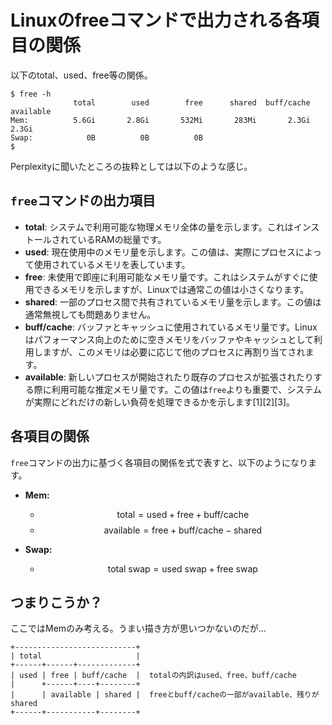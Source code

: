 # Linuxのfreeコマンドで出力される各項目の関係

以下のtotal、used、free等の関係。

```
$ free -h
              total        used        free      shared  buff/cache   available
Mem:          5.6Gi       2.8Gi       532Mi       283Mi       2.3Gi       2.3Gi
Swap:            0B          0B          0B
$
```

Perplexityに聞いたところの抜粋としては以下のような感じ。

## `free`コマンドの出力項目

- **total**: システムで利用可能な物理メモリ全体の量を示します。これはインストールされているRAMの総量です。
- **used**: 現在使用中のメモリ量を示します。この値は、実際にプロセスによって使用されているメモリを表しています。
- **free**: 未使用で即座に利用可能なメモリ量です。これはシステムがすぐに使用できるメモリを示しますが、Linuxでは通常この値は小さくなります。
- **shared**: 一部のプロセス間で共有されているメモリ量を示します。この値は通常無視しても問題ありません。
- **buff/cache**: バッファとキャッシュに使用されているメモリ量です。Linuxはパフォーマンス向上のために空きメモリをバッファやキャッシュとして利用しますが、このメモリは必要に応じて他のプロセスに再割り当てされます。
- **available**: 新しいプロセスが開始されたり既存のプロセスが拡張されたりする際に利用可能な推定メモリ量です。この値は`free`よりも重要で、システムが実際にどれだけの新しい負荷を処理できるかを示します[1][2][3]。

## 各項目の関係

`free`コマンドの出力に基づく各項目の関係を式で表すと、以下のようになります。

- **Mem:**
  - $$\text{total} = \text{used} + \text{free} + \text{buff/cache}$$
  - $$\text{available} = \text{free} + \text{buff/cache} - \text{shared}$$

- **Swap:**
  - $$\text{total swap} = \text{used swap} + \text{free swap}$$

## つまりこうか？

ここではMemのみ考える。うまい描き方が思いつかないのだが…

```
+---------------------------+
| total                     |
+------+------+-------------+
| used | free | buff/cache  |  totalの内訳はused、free、buff/cache
|      +------+----+--------+
|      | available | shared |  freeとbuff/cacheの一部がavailable、残りがshared
+------+-----------+--------+ 
```

